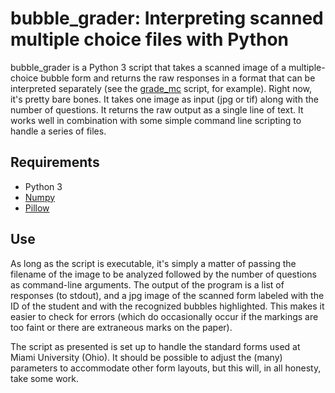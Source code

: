 # bubble_grader: Interpreting scanned multiple choice files with Python

bubble_grader is a Python 3 script that takes a scanned image of a multiple-choice bubble form and returns the raw responses in a format that can be interpreted separately (see the [grade_mc](https://github.com/scotthartley/grade_mc) script, for example). Right now, it's pretty bare bones. It takes one image as input (jpg or tif) along with the number of questions. It returns the raw output as a single line of text. It works well in combination with some simple command line scripting to handle a series of files.

## Requirements

- Python 3
- [Numpy](http://www.numpy.org)
- [Pillow](https://pypi.python.org/pypi/Pillow/)

## Use

As long as the script is executable, it's simply a matter of passing the filename of the image to be analyzed followed by the number of questions as command-line arguments. The output of the program is a list of responses (to stdout), and a jpg image of the scanned form labeled with the ID of the student and with the recognized bubbles highlighted. This makes it easier to check for errors (which do occasionally occur if the markings are too faint or there are extraneous marks on the paper).

The script as presented is set up to handle the standard forms used at Miami University (Ohio). It should be possible to adjust the (many) parameters to accommodate other form layouts, but this will, in all honesty, take some work.